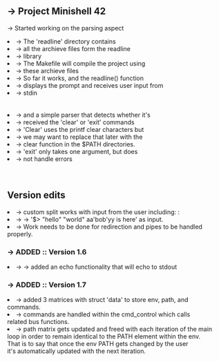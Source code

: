 ## -> Project Minishell 42
-> Started working on the parsing aspect
<li>-> The 'readline' directory contains</li>
<li>-> all the archieve files form the readline</li>
<li>-> library</li>
<li>-> The Makefile will compile the project using</li>
<li>-> these archieve files</li>
<li>-> So far it works, and the readline() function</li>
<li>-> displays the prompt and receives user input from</li>
<li>-> stdin</li>
<br></br>
<li>-> and a simple parser that detects whether it's </li>
<li>-> received the 'clear' or 'exit' commands</li>
<li>-> 'Clear' uses the printf clear characters but</li>
<li>-> we may want to replace that later with the</li>
<li>-> clear function in the $PATH directories.</li>
<li>-> 'exit' only takes one argument, but does</li>
<li>-> not handle errors</li>
<br></br>

## Version edits

<li>-> custom split works with input from the user including: :</li>
<li>-> -> '$> "hello" "world" aa'bob'yy is here' as input.</li>
<li>-> Work needs to be done for redirection and pipes to be handled properly.</li>

### -> ADDED :: Version 1.6
<li>-> -> added an echo functionality that will echo to stdout</li>

### -> ADDED :: Version 1.7
<li>-> added 3 matrices with struct 'data' to store env, path, and
<br>commands.</li>
<li>-> commands are handled within the cmd_control which calls
<br>related bus functions.</li>
<li>-> path matrix gets updated and freed with each iteration of the main
<br>loop in order to remain identical to the PATH element within the env.
<br>That is to say that once the env PATH gets changed by the user
<br>it's automatically updated with the next iteration.</li>
